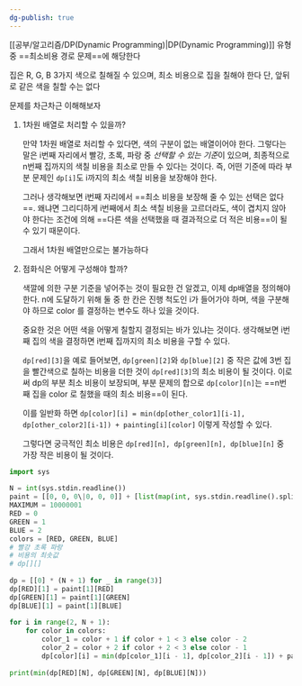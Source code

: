 ```yaml
---
dg-publish: true
---
```

[[공부/알고리즘/DP(Dynamic Programming)\|DP(Dynamic Programming)]] 유형 중 ==최소비용 경로 문제==에 해당한다

집은 R, G, B 3가지 색으로 칠해질 수 있으며, 최소 비용으로 집을 칠해야 한다
단, 앞뒤로  같은 색을 칠할 수는 없다

문제를 차근차근 이해해보자

1) 1차원 배열로 처리할 수 있을까?

	만약 1차원 배열로 처리할 수 있다면, 색의 구분이 없는 배열이어야 한다.
	그렇다는 말은 i번째 자리에서 빨강, 초록, 파랑 중 *선택할 수 있는 기준*이 있으며, 최종적으로 n번째 집까지의 색칠 비용을 최소로 만들 수 있다는 것이다. 즉, 어떤 기준에 따라 부분 문제인 `dp[i]`도 i까지의 최소 색칠 비용을 보장해야 한다.
	
	그러나 생각해보면 i번째 자리에서 ==최소 비용을 보장해 줄 수 있는 선택은 없다==. 왜냐면 그리디하게 i번째에서 최소 색칠 비용을 고르더라도, 색이 겹치지 않아야 한다는 조건에 의해 ==다른 색을 선택했을 때 결과적으로 더 적은 비용==이 될 수 있기 때문이다.

	그래서 1차원 배열만으로는 불가능하다


2) 점화식은 어떻게 구성해야 할까?

	색깔에 의한 구분 기준을 넣어주는 것이 필요한 건 알겠고, 이제 dp배열을 정의해야 한다.
	n에 도달하기 위해 둘 중 한 칸은 진행 척도인 i가 들어가야 하며,
	색을 구분해야 하므로 color 를 결정하는 변수도 하나 있을 것이다.

	중요한 것은 어떤 색을 어떻게 칠할지 결정되는 바가 있냐는 것이다. 생각해보면 i번째 집의 색을 결정하면 i번째 집까지의 최소 비용을 구할 수 있다.

	`dp[red][3]`을 예로 들어보면, `dp[green][2]`와 `dp[blue][2]` 중 작은 값에 3번 집을 빨간색으로 칠하는 비용을 더한 것이 `dp[red][3]`의 최소 비용이 될 것이다.
	이로써 dp의 부분 최소 비용이 보장되며, 부분 문제의 합으로 `dp[color][n]`는 ==n번째 집을 color 로 칠했을 때의 최소 비용==이 된다.
	
	이를 일반화 하면 `dp[color][i] = min(dp[other_color1][i-1], dp[other_color2][i-1]) + painting[i][color]`
	이렇게 작성할 수 있다.

	그렇다면 궁극적인 최소 비용은 `dp[red][n], dp[green][n], dp[blue][n]`  중 가장 작은 비용이 될 것이다.
	

```python
import sys  
  
N = int(sys.stdin.readline())  
paint = [[0, 0, 0\|0, 0, 0]] + [list(map(int, sys.stdin.readline().split())) for _ in range(N)]  
MAXIMUM = 10000001  
RED = 0  
GREEN = 1  
BLUE = 2  
colors = [RED, GREEN, BLUE]  
# 빨강 초록 파랑  
# 비용의 최솟값  
# dp[][]  
  
dp = [[0] * (N + 1) for _ in range(3)]  
dp[RED][1] = paint[1][RED]  
dp[GREEN][1] = paint[1][GREEN]  
dp[BLUE][1] = paint[1][BLUE]  
  
for i in range(2, N + 1):  
    for color in colors:  
        color_1 = color + 1 if color + 1 < 3 else color - 2  
        color_2 = color + 2 if color + 2 < 3 else color - 1  
        dp[color][i] = min(dp[color_1][i - 1], dp[color_2][i - 1]) + paint[i][color]  
  
print(min(dp[RED][N], dp[GREEN][N], dp[BLUE][N]))
```